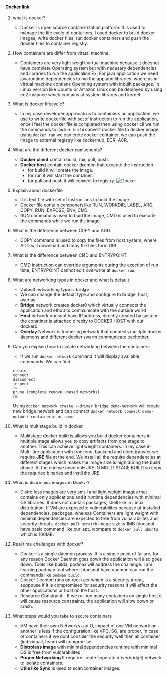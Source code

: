 #### Docker [link](https://blog.frankel.ch/dockerfile-maven-based-github-projects/)
1. what is docker?
    - Docker is open source containerization platform. It is used to manage the life cycle of containers, I used docker to build docker images, write docker files, run docker containers and push the docker files to container registry.  

2. How containers are differ from virtual machine.
    - Containers are very light weight virtual machine because it doesnot have complete Operating system but with necesary dependencies and libraries to run the application Ex: For java application we need javaruntime dependencies to run the app and libraries. where as in virtual machine contians Operating system with inbuilt packages. In Linux version like Ubuntu or Amazon Linux can be deployed by using ec2 instance which contains all system librares and kernel.

3. What is docker lifecycle?
    - In my case developer approcah us to containiers an application. we use to write dockerfile with set of instruction to run the application, once i feel the docker file is completed then using docker cli we run the commands to `docker build` convert docker file to docker image, using `docker run` we can crete docker container, we can push the image to external registry like dockerhub, ECR, ACR.

4. What are the different docker components?
    - **Docker client** contain build, run, pull, push.
    - **Docker host** contain docker daemon that execute the instruction
        - for build it will create the image.
        - for run it will start the container.
        - for pull and push it will connect to registry.
    ![Docker]()

5. Explain about dockerfile
    - It is text file with set of instructions to buld the image 
    - Docker file contain componets like RUN, WORKDIR, LABEL, ARG, COPY, RUN, EXPOSE, ENV, CMD.
    - RUN command is used to buid the image, CMD is used to execute the commands while we run the image.
6. What is the difference between COPY and ADD.
    - COPY command is used to copy the files from host system, where ADD will download and copy the files form URL.
7. What is the difference between CMD and ENTRYPOINT.
    - CMD instruction can override arguments during the exection of run time, ENTRYPOINT cannot edit, overwrite at `docker run`.
8. What are networking types in docker and what is default
    - Default networking type is bridge
    - We can change the default type and configure to bridge, host, overlay
    - **Bridge** network creates docker0 which virtually connects the application and etho0 to communicate with the outside world
    - **Host** network doesnot have IP address, directly created by system the conatiner is attached direclty to DOCKER HOST with out docker0.
    - **Overlay** Network is tunnelling network that connects mulitple docker daemons and different docker swarm communicate eachother.
9. Can you explain how to isolate networking between the containers
    - If we run `docker network` command it will display available commands. We can find
    ```
    create
    connect
    disconnect
    inspect
    ls
    prune (complete remove unused networks)
    rm
    ```
    Using `docker network create --driver bridge demo-network` will create new bridge network and can connect `docker network connect demo-network containerid or name`.
10. What is multistage build in docker
    - Mulitstage docker build is allows you build docker containers in multiple stage allows you to copy artifacts from one stage to another. This can achieve light weight containers. In my case in Multi-tire application with front end, backend and directtransfer we require **JRE** file at the end. We install all the require dependencies at different stages which makes the image size is high during the build phase. At the end we need only JRE IN MULTI STAGE BUILD so copy the requried binaries and instll the JRE.
11. What is distro less images in Docker?
    - Distro less images are very small and light weight images that contains only applications and it runtime dependencies with minimal OS libraries. It does not contain packages, shell like in Linux distribution. If VM are exposed to vulnerabilites because of installed dependencies, packages. whereas Containers are light weight with minimal dependencies are expected to free from vulnarabilites and security threats. `docker pull scratch` image size is 1MB (doesnot have basic command like curl,apt..)compare to `docker pull ubuntu` which is 100MB.
12. Real time challenges with docker?
    - Docker is a single daemon process. It is a single point of failure, for any reason Docker Daemon goes down the application will also goes down. Tools like builda, podman will address the challenge. I am learning podman tool where it doesnot have daemon can run the commands like `podman build`.
    - Docker Deamon runs on root user which is a security threat, suppouse if it is compromised for security reasons it will effect the other applications or host on the host.
    - Resource Constraint - If we run too many containers on single host it will cause resource constraints, the application will slow down or crash.
13. What steps would you take to secure containers
    - VM have their own Networks and O, impact of one VM network on another is less if the configuration like VPC, SG, are proper, In case of containers if we dont consider the security well then all container (individuall, team) will compromise.
    - **Distroless image** with minimal dependencies runtime with minimal OS is free from vulnarabilites
    - **Proper Networking** If requrire create seperate drive(bridge) network to isolate containers.
    - **Utile like Sync** is used to scan container images.